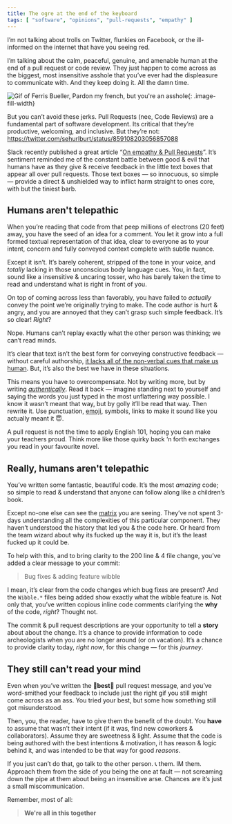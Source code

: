```yaml
---
title: The ogre at the end of the keyboard
tags: [ "software", "opinions", "pull-requests", "empathy" ]
---
```

I’m not talking about trolls on Twitter, flunkies on Facebook, or the
ill-informed on the internet that have you seeing red.

I’m talking about the calm, peaceful, genuine, and amenable human at the end of
a pull request or code review. They just happen to come across as the biggest,
most insensitive asshole that you’ve ever had the displeasure to communicate
with. And they keep doing it. All the damn time.

![Gif of Ferris Bueller, Pardon my french, but you're an asshole](https://media.giphy.com/media/82ydvKFHMCdFK/giphy.gif){: .image-fill-width}


But you can’t avoid these jerks. Pull Requests (nee, Code Reviews) are a
fundamental part of software development. Its critical that they’re productive,
welcoming, and inclusive. But they’re not:  
https://twitter.com/sehurlburt/status/859108203056857088

Slack recently published a great article “[On empathy & Pull
Requests](https://slack.engineering/on-empathy-pull-requests-979e4257d158)”.
It’s sentiment reminded me of the constant battle between good & evil that
humans have as they give & receive feedback in the little text boxes that appear
all over pull requests. Those text boxes — so innocuous, so simple — provide a
direct & unshielded way to inflict harm straight to ones core, with but the
tiniest barb.

## Humans aren't telepathic
When you’re reading that code from that peep millions of electrons (20 feet)
away, you have the seed of an idea for a comment. You let it grow into a full
formed textual representation of that idea, clear to everyone as to your intent,
concern and fully conveyed context complete with subtle nuance.

Except it isn’t. It’s barely coherent, stripped of the tone in your voice, and
_totally_ lacking in those unconscious body language cues. You, in fact, sound
like a insensitive & uncaring tosser, who has barely taken the time to read and
understand what is right in front of you.

On top of coming across less than favorably, you have failed to _actually_
convey the point we’re originally trying to make. The code author is hurt &
angry, and you are annoyed that they can’t grasp such simple feedback. It’s so
clear! _Right_?

Nope. Humans can’t replay exactly what the other person was thinking; we can’t
read minds.

It’s clear that text isn’t the best form for conveying constructive feedback —
without careful authorship, [it lacks all of the non-verbal cues that make us
human](http://nautil.us/issue/50/emergence/why-you-need-emoji). But, it’s also
the best we have in these situations.

This means you have to overcompensate. Not by writing more, but by writing
[_authentically_](http://www.printwand.com/blog/15-tips-for-writing-in-a-conversational-tone).
Read it back — imagine standing next to yourself and saying the words you just
typed in the most unflattering way possible. I know it wasn’t meant that way,
but by golly it’ll be read that way. Then rewrite it. Use punctuation,
[emoji](http://nautil.us/issue/50/emergence/why-you-need-emoji), symbols, links
to make it sound like you actually meant it 😇.

A pull request is not the time to apply English 101, hoping you can make your
teachers proud. Think more like those quirky back ‘n forth exchanges you read
in your favourite novel.

## Really, humans aren't telepathic
You’ve written some fantastic, beautiful code. It’s the most _amazing_ code; so
simple to read & understand that anyone can follow along like a children’s book.

Except no-one else can see the
[matrix](https://m.youtube.com/watch?v=7-GTcHZkfCs) you are seeing. They’ve not
spent 3-days understanding all the complexities of this particular component.
They haven’t understood the history that led you & the code here. Or heard from
the team wizard about why its fucked up the way it is, but it’s the least fucked
up it could be.

To help with this, and to bring clarity to the 200 line & 4 file change, you’ve
added a clear message to your commit:  
> Bug fixes & adding feature wibble

I mean, it’s clear from the code changes which bug fixes are present? And the
`Wibble.*` files being added show exactly what the wibble feature is. Not only
that, you’ve written copious inline code comments clarifying the **why** of the
code, _right_? Thought not.

The commit & pull request descriptions are your opportunity to tell a **story**
about about the change. It’s a chance to provide information to code
archeologists when you are no longer around (or on vacation). It’s a chance to
provide clarity today, _right now_, for this change — for this _journey_.

## They still can't read your mind
Even when you’ve written the 🎉**best**🎉 pull request message, and you’ve
word-smithed your feedback to include just the right gif you still might come
across as an ass. You tried your best, but some how something still got
misunderstood.

Then, you, the reader, have to give them the benefit of the doubt. You **have**
to assume that wasn’t their intent (if it was, find new coworkers &
collaborators). Assume they are sweetness & light. Assume that the code is being
authored with the best intentions & motivation, it has reason & logic behind it,
and was intended to be that way for good _reasons_.

If you just can’t do that, go talk to the other person. 📞 them. IM them.
Approach them from the side of _you_ being the one at fault — not screaming down
the pipe at them about being an insensitive arse. Chances are it’s just a small
miscommunication.

Remember, most of all:
> **We're all in this together**